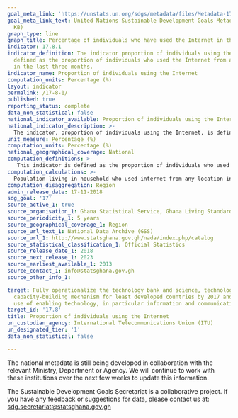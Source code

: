 ```yaml
---
goal_meta_link: 'https://unstats.un.org/sdgs/metadata/files/Metadata-17-08-01.pdf '
goal_meta_link_text: United Nations Sustainable Development Goals Metadata (PDF 469
  KB)
graph_type: line
graph_title: Percentage of individuals who have used the Internet in the last three months
indicator: 17.8.1
indicator_definition: The indicator proportion of individuals using the Internet is
  defined as the proportion of individuals who used the Internet from any location
  in the last three months.
indicator_name: Proportion of individuals using the Internet
computation_units: Percentage (%)
layout: indicator
permalink: /17-8-1/
published: true
reporting_status: complete
data_non_statistical: false
national_indicator_available: Proportion of individuals using the Internet
national_indicator_description: >-
  The indicator, proportion of individuals using the Internet, is defined as the proportion of individuals who used the Internet from any location in the last three months. It represents Internet penetration rate (subscribers).
unit_measure: Percentage (%)
computation_units: Percentage (%)
national_geographical_coverage: National
computation_definitions: >-
   This indicator is defined as the proportion of individuals who used the Internet from any location in the last three months. The Internet is a worldwide public computer network. It provides access to a number of communication services including the World Wide Web and carries e-mail, news, entertainment and data files, irrespective of the device used (not assumed to be only via a computer − it may also be by mobile telephone, tablet, PDA, games machine, digital TV etc.). Access can be via a fixed or mobile network.
computation_calculations: >-
  Population living in household who used internet from any location in the last three months divided by total population living in households and multiplied by 100.
computation_disaggregation: Region
admin_release_date: 17-11-2018
sdg_goal: '17'
source_active_1: true
source_organisation_1: Ghana Statistical Service, Ghana Living Standards Survey, 2017
source_periodicity_1: 5 years 
source_geographical_coverage_1: Region
source_url_text_1: National Data Archive (GSS)
source_url_1: http://www.statsghana.gov.gh/nada/index.php/catalog
source_statistical_classification_1: Official Statistics
source_release_date_1: 2018
source_next_release_1: 2023
source_earliest_available_1: 2013
source_contact_1: info@statsghana.gov.gh
source_other_info_1:

target: Fully operationalize the technology bank and science, technology and innovation
  capacity-building mechanism for least developed countries by 2017 and enhance the
  use of enabling technology, in particular information and communications technology
target_id: '17.8'
title: Proportion of individuals using the Internet
un_custodian_agency: International Telecommunications Union (ITU)
un_designated_tier: '1'
data_non_statistical: false

---
```

The national metadata is still being developed in collaboration with the relevant Ministry, Department or Agency.  We will continue to work with these institutions over the next few weeks to update this information.

The Sustainable Development Goals Secretariat is a collaborative project. If you have any feedback or suggestions for data, please contact us at: sdg.secretariat@statsghana.gov.gh
